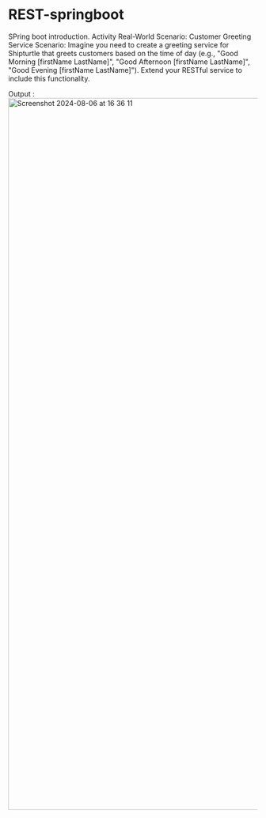 # REST-springboot
SPring boot introduction.
Activity
Real-World Scenario: Customer Greeting Service
Scenario:
Imagine you need to create a greeting service for Shipturtle that greets customers based on the time of day (e.g., "Good Morning [firstName LastName]", "Good Afternoon [firstName LastName]", "Good Evening [firstName LastName]").
Extend your RESTful service to include this functionality.

Output :
<img width="1440" alt="Screenshot 2024-08-06 at 16 36 11" src="https://github.com/user-attachments/assets/9b19abb0-c778-4583-a5be-f869ce8e7bad">
